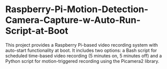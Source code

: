 # Raspberry-Pi-Motion-Detection-Camera-Capture-w-Auto-Run-Script-at-Boot
This project provides a Raspberry Pi-based video recording system with auto-start functionality at boot. It includes two options: a Bash script for scheduled time-based video recording (5 minutes on, 5 minutes off) and a Python script for motion-triggered recording using the Picamera2 library.
